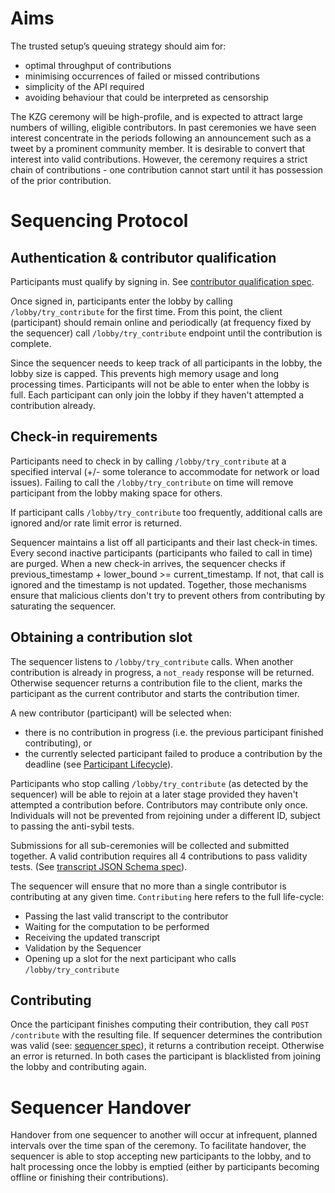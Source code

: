 # Aims

The trusted setup’s queuing strategy should aim for:
- optimal throughput of contributions 
- minimising occurrences of failed or missed contributions
- simplicity of the API required 
- avoiding behaviour that could be interpreted as censorship

The KZG ceremony will be high-profile, and is expected to attract large numbers of willing, eligible contributors. In past ceremonies we have seen interest 
concentrate in the periods following an announcement such as a tweet by a prominent community member. It is desirable to convert that interest into
valid contributions. However, the ceremony requires a strict chain of contributions - one contribution cannot start until it has possession of the prior contribution. 


# Sequencing Protocol

## Authentication & contributor qualification

Participants must qualify by signing in. See [contributor qualification spec](./contributorQualification.md).

Once signed in, participants enter the lobby by calling `/lobby/try_contribute` for the first time. From this point,
the client (participant) should remain online and periodically (at frequency fixed by the sequencer)
call `/lobby/try_contribute` endpoint until the contribution is complete.

Since the sequencer needs to keep track of all participants in the lobby, the lobby size is capped. This prevents high memory usage and long processing times. Participants will not be able to enter when the lobby is full. Each participant can only join the lobby if they haven't attempted a contribution already.

## Check-in requirements

Participants need to check in by calling `/lobby/try_contribute` at a specified interval (+/- some tolerance to accommodate for network or load issues). Failing to call the `/lobby/try_contribute` on time will remove participant from the lobby making space for others.

If participant calls `/lobby/try_contribute` too frequently, additional calls are ignored and/or rate limit error is returned.

Sequencer maintains a list off all participants and their last check-in times. Every second inactive participants
(participants who failed to call in time) are purged. When a new check-in arrives,
the sequencer checks if previous_timestamp + lower_bound >= current_timestamp. If not, that call is ignored and the timestamp is not updated. Together, those mechanisms ensure that malicious clients don't try to prevent others from contributing by saturating the sequencer.

## Obtaining a contribution slot

The sequencer listens to `/lobby/try_contribute` calls. When another contribution is already in progress, a `not_ready` response will be returned. Otherwise sequencer returns a contribution file to the client, marks the participant as the current contributor and starts the contribution timer.

A new contributor (participant) will be selected when:
- there is no contribution in progress (i.e. the previous participant finished contributing), or
- the currently selected participant failed to produce a contribution by the deadline (see [Participant Lifecycle](../participant/lifecycle.md)).

Participants who stop calling `/lobby/try_contribute` (as detected by the sequencer) will be able to rejoin at a later stage provided they haven't attempted a contribution before. Contributors may contribute only once. 
Individuals will not be prevented from rejoining under a different ID, subject to passing the anti-sybil tests.

Submissions for all sub-ceremonies will be collected and submitted together. A valid contribution requires all 4 contributions to pass validity tests. (See [transcript JSON Schema spec](../../apiSpec/transcriptSchema.json)). 

The sequencer will ensure that no more than a single contributor is contributing at any given time. `Contributing` here refers to the full life-cycle:
- Passing the last valid transcript to the contributor
- Waiting for the computation to be performed
- Receiving the updated transcript
- Validation by the Sequencer
- Opening up a slot for the next participant who calls `/lobby/try_contribute`

## Contributing

Once the participant finishes computing their contribution, they call `POST /contribute` with the resulting file.
If sequencer determines the contribution was valid (see: [sequencer spec](./sequencer.md)), it returns a contribution receipt.
Otherwise an error is returned. In both cases the participant is blacklisted from joining the lobby and contributing again.

# Sequencer Handover

Handover from one sequencer to another will occur at infrequent, planned intervals over the time span of the ceremony. To facilitate handover, the sequencer is able to stop accepting new participants to the lobby, and to halt processing once the lobby is emptied (either by participants becoming offline or finishing their contributions).
